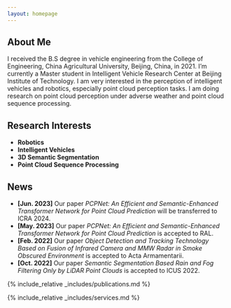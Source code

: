 ```yaml
---
layout: homepage
---
```


## About Me

I received the B.S degree in vehicle engineering from the College of Engineering, China Agricultural University, Beijing, China, in 2021. I’m currently a Master student in Intelligent Vehicle Research Center at Beijing Institute of Technology. I am very interested in the perception of intelligent vehicles and robotics, especially point cloud perception tasks. I am doing research on point cloud perception under adverse weather and point cloud sequence processing.

## Research Interests

- **Robotics**
- **Intelligent Vehicles**
- **3D Semantic Segmentation**
- **Point Cloud Sequence Processing**

## News

- **[Jun. 2023]** Our paper *PCPNet: An Efficient and Semantic-Enhanced Transformer Network for Point Cloud Prediction* will be transferred to ICRA 2024.
- **[May. 2023]** Our paper *PCPNet: An Efficient and Semantic-Enhanced Transformer Network for Point Cloud Prediction* is accepted to RAL.
- **[Feb. 2022]** Our paper *Object Detection and Tracking Technology Based on Fusion of Infrared Camera and MMW Radar in Smoke Obscured Environment* is accepted to Acta Armamentarii.
- **[Oct. 2022]** Our paper *Semantic Segmentation Based Rain and Fog Filtering Only by LiDAR Point Clouds* is accepted to ICUS 2022.

{% include_relative _includes/publications.md %}

{% include_relative _includes/services.md %}
